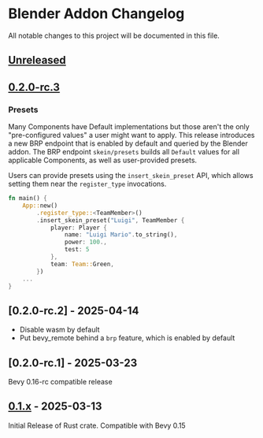 # Blender Addon Changelog

All notable changes to this project will be documented in this file.

## [Unreleased]

## [0.2.0-rc.3]

### Presets

Many Components have Default implementations but those aren't the only "pre-configured values" a user might want to apply. This release introduces a new BRP endpoint that is enabled by default and queried by the Blender addon. The BRP endpoint `skein/presets` builds all `Default` values for all applicable Components, as well as user-provided presets.

Users can provide presets using the `insert_skein_preset` API, which allows setting them near the `register_type` invocations.

```rust
fn main() {
    App::new()
        .register_type::<TeamMember>()
        .insert_skein_preset("Luigi", TeamMember {
            player: Player {
                name: "Luigi Mario".to_string(),
                power: 100.,
                test: 5
            },
            team: Team::Green,
        })
    ...
}
```

## [0.2.0-rc.2] - 2025-04-14

- Disable wasm by default
- Put bevy_remote behind a `brp` feature, which is enabled by default

## [0.2.0-rc.1] - 2025-03-23

Bevy 0.16-rc compatible release

## [0.1.x] - 2025-03-13

Initial Release of Rust crate. Compatible with Bevy 0.15

[unreleased]: https://github.com/rust-adventure/skein/compare/v0.1.5...HEAD
[0.2.0-rc.3]: https://github.com/rust-adventure/skein/compare/v0.2.0-rc.2...v0.2.0-rc.3
[0.1.x]: https://github.com/rust-adventure/skein/releases/tag/v0.1.0
